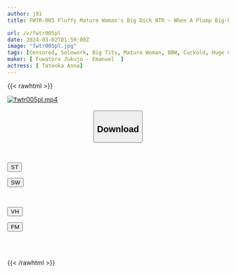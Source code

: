 ```yaml
---
author: j91
title: FWTR-005 Fluffy Mature Woman's Big Dick NTR ~ When A Plump Big-breasted Wife Drowns In Pleasure With Someone Else's Dick Anna Tateoka

url: /v/fwtr005pl
date: 2024-03-02T01:59:00Z
image: "fwtr005pl.jpg"
tags: [Censored, Solowork, Big Tits, Mature Woman, BBW, Cuckold, Huge Cock	]
maker: [ Fuwatoro Jukujo - Emanuel  ]
actress: [ Tateoka Anna]
---
```



{{< rawhtml >}}

<div class="video" data-videoid="Ge3WV7Oj2Rcdw6">
    <a href="javascript:;">
        <img src="/v/fwtr005pl/fwtr005pl.jpg" width="WIDTH" height="HEIGHT" alt="fwtr005pl.mp4" loading="lazy">
    </a>
</div>

<script type="text/javascript" src="https://j91.asia/asset/on-demand-st.js"></script>

<br>
  <link rel="stylesheet" href="https://j91.asia/asset/bs5.css">
  
  <center>
  <button class="btn btn-primary" type="button" data-bs-toggle="collapse" data-bs-target=".multi-collapse" aria-expanded="false" aria-controls="multiCollapseExample1 multiCollapseExample2"><h2>Download</h2></button></center>
</p>
<div class="row">
  <div class="col">
    <div class="collapse multi-collapse" id="multiCollapseExample1">
      <div class="card card-body">
	      	      <br>
<div class="buttons">  
<p><a href="https://streamtape.to/v/Ge3WV7Oj2Rcdw6" target="_blank"><button class="btn-hover color-3"><i class="fa fa-download"></i> ST</button></a></p>
<p><a href="https://cdnwish.com/4j6csork26jm" target="_blank"><button class="btn-hover color-2"><i class="fa fa-download"></i> SW</button></a></p></div>
    </div>
  </div>
</div>
  <div class="col">
    <div class="collapse multi-collapse" id="multiCollapseExample2">
      <div class="card card-body">
	      <br>
<div class="buttons">
<p><a href="https://vidhidepro.com/f/0o3y2gtks2kb"><button class="btn-hover color-9"><i class="fa fa-download"></i> VH</button></a></p>
<p><a href="https://filemoon.sx/d/3x7ta55uf0fq"><button class="btn-hover color-8"><i class="fa fa-download"></i> FM</button></a></p></div>
<br><br>
      </div>
    </div>
  </div>
</div>

{{< /rawhtml >}}